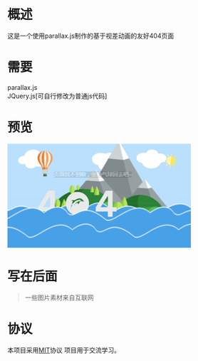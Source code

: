 # 概述
这是一个使用parallax.js制作的基于视差动画的友好404页面

# 需要
parallax.js  
JQuery.js[可自行修改为普通js代码]

# 预览
![demo](/demo.gif)

# 写在后面
> 一些图片素材来自互联网

# 协议
本项目采用[MIT](LICENSE)协议
项目用于交流学习。
